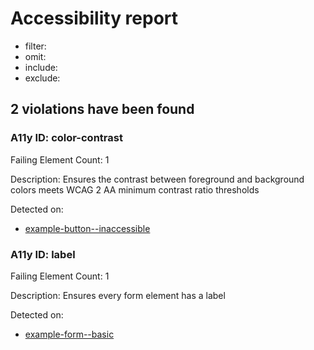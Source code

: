 # Accessibility report
- filter: 
- omit: 
- include: 
- exclude: 

## 2 violations have been found
### A11y ID: color-contrast
Failing Element Count: 1

Description: Ensures the contrast between foreground and background colors meets WCAG 2 AA minimum contrast ratio thresholds

Detected on:
- [example-button--inaccessible](http://localhost:6006/?path=/story/example-button--inaccessible)

### A11y ID: label
Failing Element Count: 1

Description: Ensures every form element has a label

Detected on:
- [example-form--basic](http://localhost:6006/?path=/story/example-form--basic)
